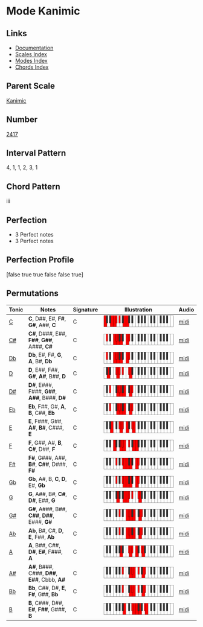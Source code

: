 # Mode Kanimic

## Links

- [Documentation](index.md)
- [Scales Index](Scales.md)
- [Modes Index](Modes.md)
- [Chords Index](Chords.md)

## Parent Scale

[Kanimic](ScaleKanimic.md)

## Number

[2417](https://ianring.com/musictheory/scales/2417)

## Interval Pattern

4, 1, 1, 2, 3, 1

## Chord Pattern

iii

## Perfection

- 3 Perfect notes
- 3 Perfect notes

## Perfection Profile

[false true true false false true]

## Permutations

| Tonic | Notes | Signature | Illustration | Audio |
|-------|-------|-----------|--------------|-------|
| [C](ModeCNaturalKanimic.md) | **C**, D##, E#, **F#**, **G#**, A##, **C** | C | ![CNaturalKanimic](ModeCNaturalKanimic.png) | [midi](https://github.com/edipermadi/music/blob/main/docs/ModeCNaturalKanimic.mid?raw=true) |
| [C#](ModeCSharpKanimic.md) | **C#**, D###, E##, **F##**, **G##**, A###, **C#** | C | ![CSharpKanimic](ModeCSharpKanimic.png) | [midi](https://github.com/edipermadi/music/blob/main/docs/ModeCSharpKanimic.mid?raw=true) |
| [Db](ModeDFlatKanimic.md) | **Db**, E#, F#, **G**, **A**, B#, **Db** | C | ![DFlatKanimic](ModeDFlatKanimic.png) | [midi](https://github.com/edipermadi/music/blob/main/docs/ModeDFlatKanimic.mid?raw=true) |
| [D](ModeDNaturalKanimic.md) | **D**, E##, F##, **G#**, **A#**, B##, **D** | C | ![DNaturalKanimic](ModeDNaturalKanimic.png) | [midi](https://github.com/edipermadi/music/blob/main/docs/ModeDNaturalKanimic.mid?raw=true) |
| [D#](ModeDSharpKanimic.md) | **D#**, E###, F###, **G##**, **A##**, B###, **D#** | C | ![DSharpKanimic](ModeDSharpKanimic.png) | [midi](https://github.com/edipermadi/music/blob/main/docs/ModeDSharpKanimic.mid?raw=true) |
| [Eb](ModeEFlatKanimic.md) | **Eb**, F##, G#, **A**, **B**, C##, **Eb** | C | ![EFlatKanimic](ModeEFlatKanimic.png) | [midi](https://github.com/edipermadi/music/blob/main/docs/ModeEFlatKanimic.mid?raw=true) |
| [E](ModeENaturalKanimic.md) | **E**, F###, G##, **A#**, **B#**, C###, **E** | C | ![ENaturalKanimic](ModeENaturalKanimic.png) | [midi](https://github.com/edipermadi/music/blob/main/docs/ModeENaturalKanimic.mid?raw=true) |
| [F](ModeFNaturalKanimic.md) | **F**, G##, A#, **B**, **C#**, D##, **F** | C | ![FNaturalKanimic](ModeFNaturalKanimic.png) | [midi](https://github.com/edipermadi/music/blob/main/docs/ModeFNaturalKanimic.mid?raw=true) |
| [F#](ModeFSharpKanimic.md) | **F#**, G###, A##, **B#**, **C##**, D###, **F#** | C | ![FSharpKanimic](ModeFSharpKanimic.png) | [midi](https://github.com/edipermadi/music/blob/main/docs/ModeFSharpKanimic.mid?raw=true) |
| [Gb](ModeGFlatKanimic.md) | **Gb**, A#, B, **C**, **D**, E#, **Gb** | C | ![GFlatKanimic](ModeGFlatKanimic.png) | [midi](https://github.com/edipermadi/music/blob/main/docs/ModeGFlatKanimic.mid?raw=true) |
| [G](ModeGNaturalKanimic.md) | **G**, A##, B#, **C#**, **D#**, E##, **G** | C | ![GNaturalKanimic](ModeGNaturalKanimic.png) | [midi](https://github.com/edipermadi/music/blob/main/docs/ModeGNaturalKanimic.mid?raw=true) |
| [G#](ModeGSharpKanimic.md) | **G#**, A###, B##, **C##**, **D##**, E###, **G#** | C | ![GSharpKanimic](ModeGSharpKanimic.png) | [midi](https://github.com/edipermadi/music/blob/main/docs/ModeGSharpKanimic.mid?raw=true) |
| [Ab](ModeAFlatKanimic.md) | **Ab**, B#, C#, **D**, **E**, F##, **Ab** | C | ![AFlatKanimic](ModeAFlatKanimic.png) | [midi](https://github.com/edipermadi/music/blob/main/docs/ModeAFlatKanimic.mid?raw=true) |
| [A](ModeANaturalKanimic.md) | **A**, B##, C##, **D#**, **E#**, F###, **A** | C | ![ANaturalKanimic](ModeANaturalKanimic.png) | [midi](https://github.com/edipermadi/music/blob/main/docs/ModeANaturalKanimic.mid?raw=true) |
| [A#](ModeASharpKanimic.md) | **A#**, B###, C###, **D##**, **E##**, Cbbb, **A#** | C | ![ASharpKanimic](ModeASharpKanimic.png) | [midi](https://github.com/edipermadi/music/blob/main/docs/ModeASharpKanimic.mid?raw=true) |
| [Bb](ModeBFlatKanimic.md) | **Bb**, C##, D#, **E**, **F#**, G##, **Bb** | C | ![BFlatKanimic](ModeBFlatKanimic.png) | [midi](https://github.com/edipermadi/music/blob/main/docs/ModeBFlatKanimic.mid?raw=true) |
| [B](ModeBNaturalKanimic.md) | **B**, C###, D##, **E#**, **F##**, G###, **B** | C | ![BNaturalKanimic](ModeBNaturalKanimic.png) | [midi](https://github.com/edipermadi/music/blob/main/docs/ModeBNaturalKanimic.mid?raw=true) |
